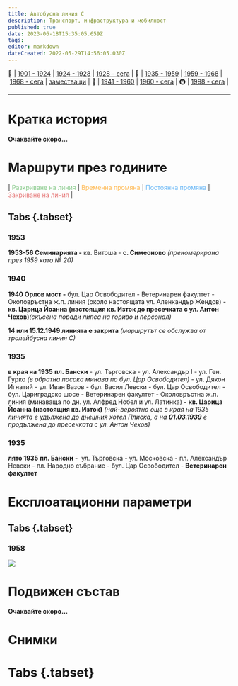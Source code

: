 ```yaml
---
title: Автобусна линия С
description: Транспорт, инфраструктура и мобилност
published: true
date: 2023-06-18T15:35:05.659Z
tags: 
editor: markdown
dateCreated: 2022-05-29T14:56:05.030Z
---
```


🚋 | [1901 - 1924](/bg/public-transport/tram-routes-1901-1924) | [1924 - 1928](/bg/public-transport/tram-routes-1924-1928) | [1928 - сега](/bg/public-transport/tram-routes-1928-sega) | 🚌 | [1935 - 1959](/bg/public-transport/bus-routes-1935-1959) | [1959 - 1968](/bg/public-transport/bus-routes-1959-1968) | [1968 - сега](/bg/public-transport/bus-routes-1968-sega) | [заместващи](/bg/public-transport/bus-routes-replacement-services) | 🚎 | [1941 - 1960](/bg/public-transport/trolleybus-routes-1941-1960) | [1960 - сега](/bg/public-transport/trolleybus-routes-1960-sega) | 🚇 | [1998 - сега](/bg/public-transport/metro-routes) |

---

# Кратка история

**Очаквайте скоро…**


# Маршрути през годините
| <span style="color:#81C784">Разкриване на линия</span> | <span style="color:#FFB74D">Временна промяна</span> | <span style="color:#64B5F6">Постоянна промяна</span> | <span style="color:#E57373">Закриване на линия</span> |


## Tabs {.tabset}

### 1953
**1953-56 Семинарията -** кв. Витоша - **с. Симеоново** *(преномерирана през 1959 като № 20)*



### 1940
**1940 Орлов мост -** бул. Цар Освободител - Ветеринарен факултет - Околовръстна ж.п. линия (около настоящата ул. Аленкандър Жендов) - **кв. Царица Йоанна (настоящия кв. Изток до пресечката с ул. Антон Чехов)***(скъсена поради липса на гориво и персонал)*

**14 или 15.12.1949 линията е закрита** *(маршрутът се обслужва от тролейбусна линия С)*

### 1935
**в края на 1935** **пл. Бански** - ул. Търговска - ул. Александър І - ул. Ген. Гурко *(в обратна посока минава по бул. Цар Освободител)* \- ул. Дякон Игнатий - ул. Иван Вазов - бул. Васил Левски - бул. Цар Освободител - бул. Цариградско шосе - Ветеринарен факултет - Околовръстна ж.п. линия (минаваща по дн. ул. Алфред Нобел и ул. Латинка) - **кв. Царица Йоанна (настоящия кв. Изток)** *(най-вероятно още в края на 1935 линията е удължена до днешния хотел Плиска, а на **01.03.1939** е продължена до пресечката с ул. Антон Чехов)*

### 1935
**лято 1935** **пл. Бански** -  ул. Търговска - ул. Московска - пл. Александър Невски - пл. Народно събрание - бул. Цар Освободител - **Ветеринарен факултет**



# Експлоатационни параметри

## Tabs {.tabset}
### 1958
<img src="https://drive.google.com/uc?id=1HSEPVaAXc8msHk3npNcQWscXNTWSLBQb">

# **Подвижен състав**

**Очаквайте скоро…**

# Снимки
  
# Tabs {.tabset}
